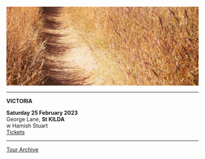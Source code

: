![](data/image/news/tourbanner2.jpg)

* * * * * 

**VICTORIA**

**Saturday 25 February 2023**\
George Lane, **St KILDA**\
w Hamish Stuart\
[Tickets](https://www.trybooking.com/events/landing?eid=991677&) 

* * * * * 

[Tour Archive](tour/archive)
